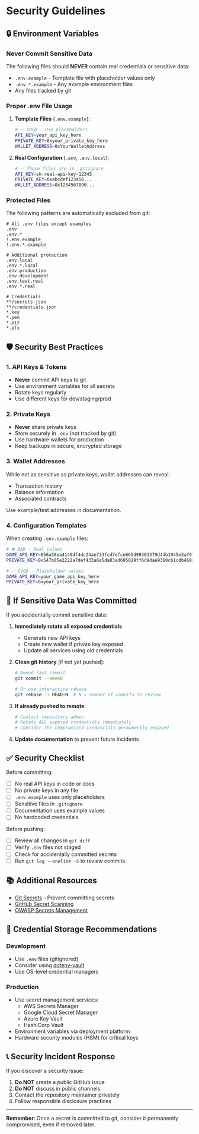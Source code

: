 # Security Guidelines

## 🔒 Environment Variables

### Never Commit Sensitive Data

The following files should **NEVER** contain real credentials or sensitive data:

- `.env.example` - Template file with placeholder values only
- `.env.*.example` - Any example environment files
- Any files tracked by git

### Proper .env File Usage

1. **Template Files** (`.env.example`):
   ```bash
   # ✅ GOOD - Use placeholders
   API_KEY=your_api_key_here
   PRIVATE_KEY=0xyour_private_key_here
   WALLET_ADDRESS=0xYourWalletAddress
   ```

2. **Real Configuration** (`.env`, `.env.local`):
   ```bash
   # ✅ These files are in .gitignore
   API_KEY=sk-real-api-key-12345
   PRIVATE_KEY=0xabcdef123456...
   WALLET_ADDRESS=0x1234567890...
   ```

### Protected Files

The following patterns are automatically excluded from git:

```gitignore
# All .env files except examples
.env
.env.*
!.env.example
!.env.*.example

# Additional protection
.env.local
.env.*.local
.env.production
.env.development
.env.test.real
.env.*.real

# Credentials
**/secrets.json
**/credentials.json
*.key
*.pem
*.p12
*.pfx
```

## 🛡️ Security Best Practices

### 1. API Keys & Tokens

- **Never** commit API keys to git
- Use environment variables for all secrets
- Rotate keys regularly
- Use different keys for dev/staging/prod

### 2. Private Keys

- **Never** share private keys
- Store securely in `.env` (not tracked by git)
- Use hardware wallets for production
- Keep backups in secure, encrypted storage

### 3. Wallet Addresses

While not as sensitive as private keys, wallet addresses can reveal:
- Transaction history
- Balance information
- Associated contracts

Use example/test addresses in documentation.

### 4. Configuration Templates

When creating `.env.example` files:

```bash
# ❌ BAD - Real values
GAME_API_KEY=656a58ea4149df4dc24ae733fcd7efce665d99303379d4db1945e3a79fa9d635
PRIVATE_KEY=0x547b05e2222a7def433a6a5da83ad695029ff6d9dae9360cb1cdb4601917989e

# ✅ GOOD - Placeholder values
GAME_API_KEY=your_game_api_key_here
PRIVATE_KEY=0xyour_private_key_here
```

## 🚨 If Sensitive Data Was Committed

If you accidentally commit sensitive data:

1. **Immediately rotate all exposed credentials**
   - Generate new API keys
   - Create new wallet if private key exposed
   - Update all services using old credentials

2. **Clean git history** (if not yet pushed):
   ```bash
   # Amend last commit
   git commit --amend

   # Or use interactive rebase
   git rebase -i HEAD~N  # N = number of commits to review
   ```

3. **If already pushed to remote**:
   ```bash
   # Contact repository admin
   # Rotate ALL exposed credentials immediately
   # Consider the compromised credentials permanently exposed
   ```

4. **Update documentation** to prevent future incidents

## ✅ Security Checklist

Before committing:

- [ ] No real API keys in code or docs
- [ ] No private keys in any file
- [ ] `.env.example` uses only placeholders
- [ ] Sensitive files in `.gitignore`
- [ ] Documentation uses example values
- [ ] No hardcoded credentials

Before pushing:

- [ ] Review all changes in `git diff`
- [ ] Verify `.env` files not staged
- [ ] Check for accidentally committed secrets
- [ ] Run `git log --oneline -5` to review commits

## 📚 Additional Resources

- [Git Secrets](https://github.com/awslabs/git-secrets) - Prevent committing secrets
- [GitHub Secret Scanning](https://docs.github.com/en/code-security/secret-scanning)
- [OWASP Secrets Management](https://cheatsheetseries.owasp.org/cheatsheets/Secrets_Management_Cheat_Sheet.html)

## 🔐 Credential Storage Recommendations

### Development
- Use `.env` files (gitignored)
- Consider using [dotenv-vault](https://github.com/dotenv-org/dotenv-vault)
- Use OS-level credential managers

### Production
- Use secret management services:
  - AWS Secrets Manager
  - Google Cloud Secret Manager
  - Azure Key Vault
  - HashiCorp Vault
- Environment variables via deployment platform
- Hardware security modules (HSM) for critical keys

## 📞 Security Incident Response

If you discover a security issue:

1. **Do NOT** create a public GitHub issue
2. **Do NOT** discuss in public channels
3. Contact the repository maintainer privately
4. Follow responsible disclosure practices

---

**Remember**: Once a secret is committed to git, consider it permanently compromised, even if removed later.
